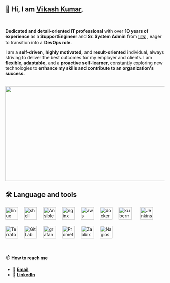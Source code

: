 

<br>

## 👋 Hi, I am [Vikash Kumar](https://www.linkedin.com/in/vikash-kumar-125678aa/), 

<br>


**Dedicated and detail-oriented IT professional** with over **10 years of experience** as a **SupportEngineer** and **Sr. System Admin** from [🇮🇳](https://en.wikipedia.org/wiki/India) , eager to transition into a **DevOps role.**

I am a **self-driven, highly motivated,** and **result-oriented** individual, always striving to deliver the best outcomes for my employer and clients. I am **flexible, adaptable,** and a **proactive self-learner**, constantly exploring new technologies to **enhance my skills and contribute to an organization's success.**
<br></br>
<div align="center">
<img src="[https://liveimages.algoworks.com/new-algoworks/wp-content/uploads/2022/06/16052457/DevOps-Steps-1-min.gif](https://www.codemotion.com/magazine/wp-content/uploads/2020/11/logo-2-1024x471.gif)" width="600" height="300" >
</div>

## 🛠 Language and tools

<div align="left">
  <img src="https://upload.wikimedia.org/wikipedia/commons/3/35/Tux.svg" height="40" alt="linux logo"  />
  <img width="12" />
  <img src="https://encrypted-tbn0.gstatic.com/images?q=tbn:ANd9GcQj62sisbPMYSHtLlU0m7P6HtS7B-WefYgdKWpbW_QHt-zfYPPwSMH9CChXt464pWFfYK8&usqp=CAU" height="40" alt="shell scripting logo"  />
  <img width="12" />
  <img src="https://media.licdn.com/dms/image/v2/C5612AQGXcW8H7u_QiA/article-cover_image-shrink_600_2000/article-cover_image-shrink_600_2000/0/1609242751927?e=2147483647&v=beta&t=Mwsm2OvVDqVXVFXaE2B22R9s78p1PVFAoaA7XDGW0FQ" height="40" alt="Ansible logo"  />
  <img width="12" />
  <img src="https://brandlogos.net/wp-content/uploads/2023/08/nginx-logo_brandlogos.net_9uzg3-512x202.png" height="40" alt="nginx logo"  />
  <img width="12" />
  <img src="https://cdn.worldvectorlogo.com/logos/amazon-web-services-1.svg" height="40" alt="aws logo"  />
  <img width="12" />
  <img src="https://cdn.jsdelivr.net/gh/devicons/devicon/icons/docker/docker-plain-wordmark.svg" height="40" alt="docker logo"  />
  <img width="12" />
  <img src="https://1000logos.net/wp-content/uploads/2022/07/Kubernetes-Logo.png" height="40" alt="kubernetes logo"  />
  <img width="20" />
  <img src="https://upload.wikimedia.org/wikipedia/commons/e/e3/Jenkins_logo_with_title.svg" height="40" alt="Jenkins logo"  />
  <img width="12" /><br></br>
  <img src="https://miro.medium.com/v2/resize:fit:782/1*JTWb-JQDkYrrYUgzUHfH_g.png" height="40" alt="Terraform logo"  />
  <img width="12" />
  <img src="https://encrypted-tbn0.gstatic.com/images?q=tbn:ANd9GcQYSjUGayPWYjwfHvRRiS9NOvPr5SHFz1x8JQ&s" height="40" alt="GitLab logo"  />
  <img width="12" />
  <img src="https://cdn.freelogovectors.net/wp-content/uploads/2018/07/grafana-logo.png" height="40" alt="grafana logo"  />
  <img width="12" />
  <img src="https://encrypted-tbn0.gstatic.com/images?q=tbn:ANd9GcQxsKIL70Jr7E-g1Ij5QlV36XAK1mQ9vQ4Hiw&s" height="40" alt="Prometheus logo"  /> 
  <img width="12" />
  <img src="https://upload.wikimedia.org/wikipedia/commons/thumb/6/6f/Zabbix_logo.svg/2500px-Zabbix_logo.svg.png" height="40" alt="Zabbix logo"  /> 
  <img width="12" />
  <img src="https://cdn.freelogovectors.net/wp-content/uploads/2018/11/nagios-logo.png" height="40" alt="Nagios logo"  /> 
  <img width="12" />
</div>
<dr></dr>
<br></br>

📫 **How to reach me** 

-  **📧 [Email](mailto:vikashkumar.redhat@gmail.com)**
-  **💼 [LinkedIn](https://www.linkedin.com/in/vikash-kumar-125678aa/)**


  
